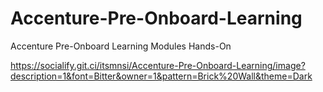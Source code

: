 # Accenture-Pre-Onboard-Learning
Accenture Pre-Onboard Learning Modules Hands-On

https://socialify.git.ci/itsmnsi/Accenture-Pre-Onboard-Learning/image?description=1&font=Bitter&owner=1&pattern=Brick%20Wall&theme=Dark
